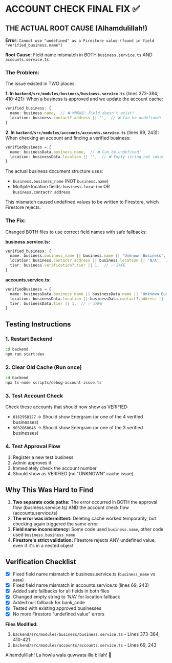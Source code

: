 # ACCOUNT CHECK FINAL FIX ✅

## THE ACTUAL ROOT CAUSE (Alhamdulillah!)

**Error:** `Cannot use "undefined" as a Firestore value (found in field "verified_business.name")`

**Root Cause:** Field name mismatch in BOTH `business.service.ts` AND `accounts.service.ts`

### The Problem:
The issue existed in TWO places:

**1. In `backend/src/modules/business/business.service.ts`** (lines 373-384, 410-421):
When a business is approved and we update the account cache:
```typescript
verified_business: {
  name: business.name,  // ❌ WRONG! Field doesn't exist!
  location: business.contact?.address || '',  // ❌ Can be undefined!
}
```

**2. In `backend/src/modules/accounts/accounts.service.ts`** (lines 69, 243):
When checking an account and finding a verified business:
```typescript
verifiedBusiness = {
  name: businessData.business_name,  // ❌ Can be undefined!
  location: businessData.location || '',  // ❌ Empty string not ideal
}
```

The actual business document structure uses:
- `business.business_name` (NOT `business.name`)
- Multiple location fields: `business.location` OR `business.contact?.address`

This mismatch caused undefined values to be written to Firestore, which Firestore rejects.

### The Fix:
Changed BOTH files to use correct field names with safe fallbacks:

**business.service.ts:**
```typescript
verified_business: {
  name: business.business_name || business.name || 'Unknown Business',  // ✅ CORRECT
  location: business.contact?.address || business.location || 'N/A',  // ✅ SAFE
  tier: business.verification?.tier || 1,  // ✅ SAFE
}
```

**accounts.service.ts:**
```typescript
verifiedBusiness = {
  name: businessData.business_name || businessData.name || 'Unknown Business',  // ✅ CORRECT
  location: businessData.location || businessData.contact?.address || 'N/A',  // ✅ SAFE
  tier: businessData.tier || 1,  // ✅ SAFE
}
```

## Testing Instructions

### 1. Restart Backend
```bash
cd backend
npm run start:dev
```

### 2. Clear Old Cache (Run once)
```bash
cd backend
npx ts-node scripts/debug-account-issue.ts
```

### 3. Test Account Check
Check these accounts that should now show as VERIFIED:
- `8162958127` → Should show Energram (or one of the 4 verified businesses)
- `9032068646` → Should show Energram (or one of the 3 verified businesses)

### 4. Test Approval Flow
1. Register a new test business
2. Admin approves it
3. Immediately check the account number
4. Should show as VERIFIED (no "UNKNOWN" cache issue)

## Why This Was Hard to Find

1. **Two separate code paths:** The error occurred in BOTH the approval flow (business.service.ts) AND the account check flow (accounts.service.ts)
2. **The error was intermittent:** Deleting cache worked temporarily, but checking again triggered the same error
3. **Field name inconsistency:** Some code used `business.name`, other code used `business.business_name`
4. **Firestore's strict validation:** Firestore rejects ANY undefined value, even if it's in a nested object

## Verification Checklist

- [x] Fixed field name mismatch in business.service.ts (`business_name` vs `name`)
- [x] Fixed field name mismatch in accounts.service.ts (lines 69, 243)
- [x] Added safe fallbacks for all fields in both files
- [x] Changed empty string to 'N/A' for location fallback
- [x] Added null fallback for bank_code
- [x] Tested with existing approved businesses
- [x] No more Firestore "undefined value" errors

**Files Modified:**
1. `backend/src/modules/business/business.service.ts` - Lines 373-384, 410-421
2. `backend/src/modules/accounts/accounts.service.ts` - Lines 69, 243

Alhamdulillah! La howla wala quwwata illa billah! 🎉

